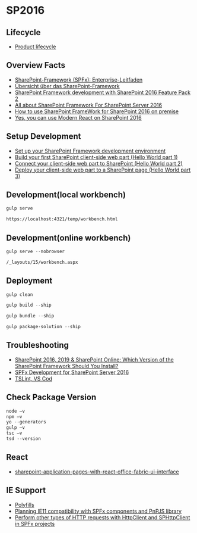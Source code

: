 # SP2016

## Lifecycle

- [Product lifecycle](https://support.microsoft.com/en-us/lifecycle/search)

## Overview Facts

- [SharePoint-Framework (SPFx): Enterprise-Leitfaden](https://docs.microsoft.com/de-de/sharepoint/dev/spfx/enterprise-guidance)
- [Übersicht über das SharePoint-Framework](https://docs.microsoft.com/de-de/sharepoint/dev/spfx/sharepoint-framework-overview)
- [SharePoint Framework development with SharePoint 2016 Feature Pack 2](https://docs.microsoft.com/en-us/sharepoint/dev/spfx/sharepoint-2016-support)
- [All about SharePoint Framework For SharePoint Server 2016](https://blog.devoworx.net/2017/09/16/sharepoint-framework-for-sharepoint-server-2016/)
- [How to use SharePoint FrameWork for SharePoint 2016 on premise](https://sharepoint.stackexchange.com/questions/233850/how-to-use-sharepoint-framework-for-sharepoint-2016-on-premise)
- [Yes, you can use Modern React on SharePoint 2016](https://blog.pathtosharepoint.com/2021/01/28/yes-you-can-use-modern-react-on-sharepoint-2016/)

## Setup Development

- [Set up your SharePoint Framework development environment](https://docs.microsoft.com/en-us/sharepoint/dev/spfx/set-up-your-development-environment)
- [Build your first SharePoint client-side web part (Hello World part 1)](https://docs.microsoft.com/en-us/sharepoint/dev/spfx/web-parts/get-started/build-a-hello-world-web-part)
- [Connect your client-side web part to SharePoint (Hello World part 2)](https://docs.microsoft.com/en-us/sharepoint/dev/spfx/web-parts/get-started/connect-to-sharepoint)
- [Deploy your client-side web part to a SharePoint page (Hello World part 3)](https://docs.microsoft.com/en-us/sharepoint/dev/spfx/web-parts/get-started/serve-your-web-part-in-a-sharepoint-page)

## Development(local workbench)

```Powershell
gulp serve
```

```html
https://localhost:4321/temp/workbench.html
```

## Development(online workbench)

```Powershell
gulp serve --nobrowser
```

```html
/_layouts/15/workbench.aspx
```

## Deployment

```Powershell
gulp clean
```

```Powershell
gulp build --ship
```

```Powershell
gulp bundle --ship
```

```Powershell
gulp package-solution --ship
```

## Troubleshooting

- [SharePoint 2016, 2019 & SharePoint Online: Which Version of the SharePoint Framework Should You Install?](https://www.voitanos.io/blog/spfx-which-version-of-spfx-generator-to-install)
- [SPFx Development for SharePoint Server 2016](https://docs.microsoft.com/en-us/sharepoint/dev/spfx/set-up-your-development-environment#spfx-development-for-sharepoint-server-2016)
- [TSLint, VS Cod](https://paulryan.com.au/2016/tslint-sharepoint-framework)

## Check Package Version

```Powershell
node –v
npm –v
yo --generators
gulp –v
tsc –v
tsd --version
```

## React

- [sharepoint-application-pages-with-react-office-fabric-ui-interface](https://rasper87.wordpress.com/2018/04/03/sharepoint-application-pages-with-react-office-fabric-ui-interface)

## IE Support

- [Polyfills](https://pnp.github.io/pnpjs/documentation/polyfill/)
- [Planning IE11 compatibility with SPFx components and PnPJS library](https://asishpadhy.com/2019/05/07/dev-tips-planning-ie11-compatibility-with-spfx-components-and-pnpjs-library/)
- [Perform other types of HTTP requests with HttpClient and SPHttpClient in SPFx projects](https://www.eliostruyf.com/perform-other-types-of-http-requests-with-httpclient-and-sphttpclient-in-spfx-projects/)
